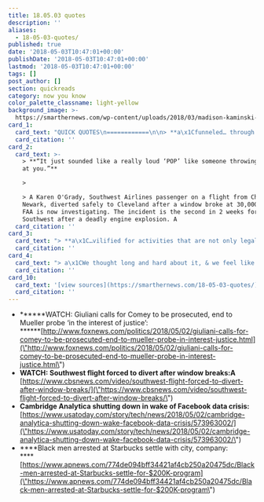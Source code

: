 ```yaml
---
title: 18.05.03 quotes
description: ''
aliases:
  - 18-05-03-quotes/
published: true
date: '2018-05-03T10:47:01+00:00'
publishDate: '2018-05-03T10:47:01+00:00'
lastmod: '2018-05-03T10:47:01+00:00'
tags: []
post_author: []
section: quickreads
category: now you know
color_palette_classname: light-yellow
background_image: >-
  https://smarthernews.com/wp-content/uploads/2018/03/madison-kaminski-508378-unsplash-scaled.jpg
card_1:
  card_text: "QUICK QUOTES\n============\n\n> **a\x1Cfunneled… through the law firm and the President repaid it.a\x1D**\n> \n> Rudy Giuliani, a member of President Trump's legal team, tells Fox NewsA that Trump repaid his personal attorney Michael Cohen for a $130,000 payment to porn star Stormy Daniels."
  card_citation: ''
card_2:
  card_text: >-
    > **“It just sounded like a really loud ‘POP’ like someone throwing a rock
    at you.”**

    > 

    > A Karen O'Grady, Southwest Airlines passenger on a flight from Chicago to
    Newark, diverted safely to Cleveland after a window broke at 30,000 feet.
    FAA is now investigating. The incident is the second in 2 weeks for
    Southwest after a deadly engine explosion. A
  card_citation: ''
card_3:
  card_text: "> **a\x1C…vilified for activities that are not only legal, but also widely accepted as a standard component of online advertising in both the political and commercial arenas.a\x1D**\n> \n> Statement from Cambridge Analytica, announcing it will shut U.S. & U.K. operations after a Facebook scandal revealed it had improperly obtained the personal information of millions of the social network's users."
  card_citation: ''
card_4:
  card_text: "> a\x1CWe thought long and hard about it, & we feel like this is the best way to see that change that we want to see.”\n> \n> Donte Robinson, one of two men arrested at a Philadelphia Starbucks last month, on the pair's decision to settle with the city for a symbolic $1 each & a promise from officials to set up a $200,000 program for young entrepreneurs. Separately, Starbucks also reached an undisclosed financial agreement with the two men."
  card_citation: ''
card_10:
  card_text: '[view sources](https://smarthernews.com/18-05-03-quotes/)'
  card_citation: ''
---
```

*   ******WATCH: Giuliani calls for Comey to be prosecuted, end to Mueller probe ‘in the interest of justice’:  
    ******[http://www.foxnews.com/politics/2018/05/02/giuliani-calls-for-comey-to-be-prosecuted-end-to-mueller-probe-in-interest-justice.html](\"http://www.foxnews.com/politics/2018/05/02/giuliani-calls-for-comey-to-be-prosecuted-end-to-mueller-probe-in-interest-justice.html\")
*   **WATCH: Southwest flight forced to divert after window breaks:A** [https://www.cbsnews.com/video/southwest-flight-forced-to-divert-after-window-breaks/](\"https://www.cbsnews.com/video/southwest-flight-forced-to-divert-after-window-breaks/\")
*   **Cambridge Analytica shutting down in wake of Facebook data crisis:**  
    [https://www.usatoday.com/story/tech/news/2018/05/02/cambridge-analytica-shutting-down-wake-facebook-data-crisis/573963002/](\"https://www.usatoday.com/story/tech/news/2018/05/02/cambridge-analytica-shutting-down-wake-facebook-data-crisis/573963002/\")
*   ****Black men arrested at Starbucks settle with city, company:  
    ****[https://www.apnews.com/774de094bff34421af4cb250a20475dc/Black-men-arrested-at-Starbucks-settle-for-$200K-program](\"https://www.apnews.com/774de094bff34421af4cb250a20475dc/Black-men-arrested-at-Starbucks-settle-for-$200K-program\")